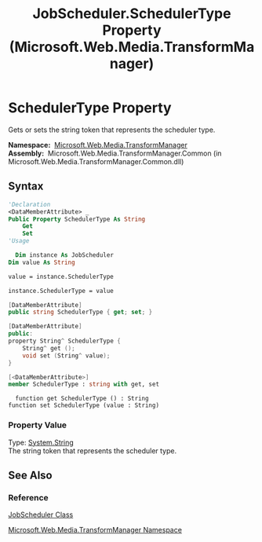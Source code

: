 ﻿---
title: JobScheduler.SchedulerType Property (Microsoft.Web.Media.TransformManager)
TOCTitle: SchedulerType Property
ms:assetid: P:Microsoft.Web.Media.TransformManager.JobScheduler.SchedulerType
ms:mtpsurl: https://msdn.microsoft.com/en-us/library/microsoft.web.media.transformmanager.jobscheduler.schedulertype(v=VS.90)
ms:contentKeyID: 35520824
ms.date: 06/14/2012
mtps_version: v=VS.90
f1_keywords:
- Microsoft.Web.Media.TransformManager.JobScheduler.SchedulerType
- Microsoft.Web.Media.TransformManager.JobScheduler.get_SchedulerType
- Microsoft.Web.Media.TransformManager.JobScheduler.set_SchedulerType
dev_langs:
- csharp
- jscript
- vb
- FSharp
- cpp
api_location:
- Microsoft.Web.Media.TransformManager.Common.dll
api_name:
- Microsoft.Web.Media.TransformManager.JobScheduler.get_SchedulerType
- Microsoft.Web.Media.TransformManager.JobScheduler.SchedulerType
- Microsoft.Web.Media.TransformManager.JobScheduler.set_SchedulerType
api_type:
- Managed
topic_type:
- apiref
- kbSyntax
product_family_name: VS
ROBOTS: INDEX,FOLLOW
---

# SchedulerType Property

Gets or sets the string token that represents the scheduler type.

**Namespace:**  [Microsoft.Web.Media.TransformManager](microsoft-web-media-transformmanager-namespace.md)  
**Assembly:**  Microsoft.Web.Media.TransformManager.Common (in Microsoft.Web.Media.TransformManager.Common.dll)

## Syntax

```vb
'Declaration
<DataMemberAttribute> _
Public Property SchedulerType As String
    Get
    Set
'Usage

  Dim instance As JobScheduler
Dim value As String

value = instance.SchedulerType

instance.SchedulerType = value
```

```csharp
[DataMemberAttribute]
public string SchedulerType { get; set; }
```

```cpp
[DataMemberAttribute]
public:
property String^ SchedulerType {
    String^ get ();
    void set (String^ value);
}
```

``` fsharp
[<DataMemberAttribute>]
member SchedulerType : string with get, set
```

```jscript
  function get SchedulerType () : String
function set SchedulerType (value : String)
```

### Property Value

Type: [System.String](https://msdn.microsoft.com/library/s1wwdcbf)  
The string token that represents the scheduler type.  

## See Also

### Reference

[JobScheduler Class](jobscheduler-class-microsoft-web-media-transformmanager.md)

[Microsoft.Web.Media.TransformManager Namespace](microsoft-web-media-transformmanager-namespace.md)

